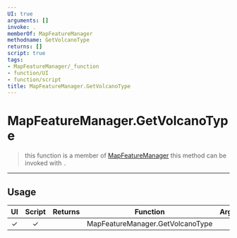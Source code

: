 ```yaml
---
UI: true
arguments: []
invoke: .
memberOf: MapFeatureManager
methodname: GetVolcanoType
returns: []
script: true
tags:
- MapFeatureManager/_function
- function/UI
- function/script
title: MapFeatureManager.GetVolcanoType
---
```

# MapFeatureManager.GetVolcanoType
> this function is a member of [MapFeatureManager](civ-6/lua/MapFeatureManager.md)
> this method can be invoked with `.`
-----
## Usage
|  UI | Script | Returns | Function | Arguments |
|:---:|:------:|-------:|:--------:|:---------|
|✓|✓||MapFeatureManager.GetVolcanoType||
